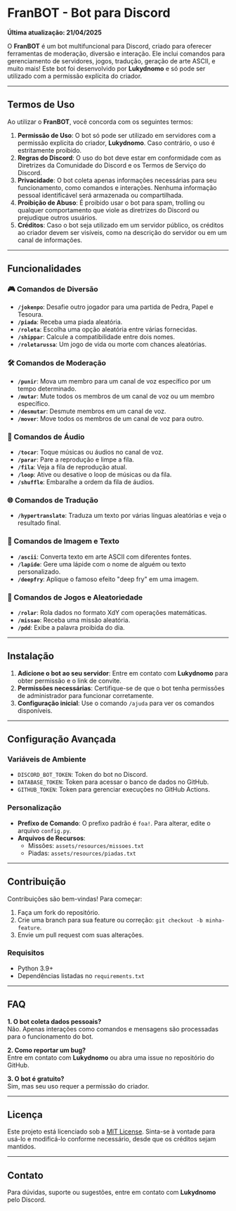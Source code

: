 # FranBOT - Bot para Discord

**Última atualização: 21/04/2025**

O **FranBOT** é um bot multifuncional para Discord, criado para oferecer ferramentas de moderação, diversão e interação. Ele inclui comandos para gerenciamento de servidores, jogos, tradução, geração de arte ASCII, e muito mais! Este bot foi desenvolvido por **Lukydnomo** e só pode ser utilizado com a permissão explícita do criador.

---

## Termos de Uso

Ao utilizar o **FranBOT**, você concorda com os seguintes termos:

1. **Permissão de Uso**: O bot só pode ser utilizado em servidores com a permissão explícita do criador, **Lukydnomo**. Caso contrário, o uso é estritamente proibido.
2. **Regras do Discord**: O uso do bot deve estar em conformidade com as Diretrizes da Comunidade do Discord e os Termos de Serviço do Discord.
3. **Privacidade**: O bot coleta apenas informações necessárias para seu funcionamento, como comandos e interações. Nenhuma informação pessoal identificável será armazenada ou compartilhada.
4. **Proibição de Abuso**: É proibido usar o bot para spam, trolling ou qualquer comportamento que viole as diretrizes do Discord ou prejudique outros usuários.
5. **Créditos**: Caso o bot seja utilizado em um servidor público, os créditos ao criador devem ser visíveis, como na descrição do servidor ou em um canal de informações.

---

## Funcionalidades

### 🎮 Comandos de Diversão

- **`/jokenpo`**: Desafie outro jogador para uma partida de Pedra, Papel e Tesoura.
- **`/piada`**: Receba uma piada aleatória.
- **`/roleta`**: Escolha uma opção aleatória entre várias fornecidas.
- **`/shippar`**: Calcule a compatibilidade entre dois nomes.
- **`/roletarussa`**: Um jogo de vida ou morte com chances aleatórias.

### 🛠️ Comandos de Moderação

- **`/punir`**: Mova um membro para um canal de voz específico por um tempo determinado.
- **`/mutar`**: Mute todos os membros de um canal de voz ou um membro específico.
- **`/desmutar`**: Desmute membros em um canal de voz.
- **`/mover`**: Move todos os membros de um canal de voz para outro.

### 🎵 Comandos de Áudio

- **`/tocar`**: Toque músicas ou áudios no canal de voz.
- **`/parar`**: Pare a reprodução e limpe a fila.
- **`/fila`**: Veja a fila de reprodução atual.
- **`/loop`**: Ative ou desative o loop de músicas ou da fila.
- **`/shuffle`**: Embaralhe a ordem da fila de áudios.

### 🌐 Comandos de Tradução

- **`/hypertranslate`**: Traduza um texto por várias línguas aleatórias e veja o resultado final.

### 🎨 Comandos de Imagem e Texto

- **`/ascii`**: Converta texto em arte ASCII com diferentes fontes.
- **`/lapide`**: Gere uma lápide com o nome de alguém ou texto personalizado.
- **`/deepfry`**: Aplique o famoso efeito "deep fry" em uma imagem.

### 🎲 Comandos de Jogos e Aleatoriedade

- **`/rolar`**: Rola dados no formato XdY com operações matemáticas.
- **`/missao`**: Receba uma missão aleatória.
- **`/pdd`**: Exibe a palavra proibida do dia.

---

## Instalação

1. **Adicione o bot ao seu servidor**: Entre em contato com **Lukydnomo** para obter permissão e o link de convite.
2. **Permissões necessárias**: Certifique-se de que o bot tenha permissões de administrador para funcionar corretamente.
3. **Configuração inicial**: Use o comando `/ajuda` para ver os comandos disponíveis.

---

## Configuração Avançada

### Variáveis de Ambiente

- `DISCORD_BOT_TOKEN`: Token do bot no Discord.
- `DATABASE_TOKEN`: Token para acessar o banco de dados no GitHub.
- `GITHUB_TOKEN`: Token para gerenciar execuções no GitHub Actions.

### Personalização

- **Prefixo de Comando**: O prefixo padrão é `foa!`. Para alterar, edite o arquivo `config.py`.
- **Arquivos de Recursos**:
  - Missões: `assets/resources/missoes.txt`
  - Piadas: `assets/resources/piadas.txt`

---

## Contribuição

Contribuições são bem-vindas! Para começar:

1. Faça um fork do repositório.
2. Crie uma branch para sua feature ou correção: `git checkout -b minha-feature`.
3. Envie um pull request com suas alterações.

### Requisitos

- Python 3.9+
- Dependências listadas no `requirements.txt`

---

## FAQ

**1. O bot coleta dados pessoais?**  
Não. Apenas interações como comandos e mensagens são processadas para o funcionamento do bot.

**2. Como reportar um bug?**  
Entre em contato com **Lukydnomo** ou abra uma issue no repositório do GitHub.

**3. O bot é gratuito?**  
Sim, mas seu uso requer a permissão do criador.

---

## Licença

Este projeto está licenciado sob a [MIT License](LICENSE). Sinta-se à vontade para usá-lo e modificá-lo conforme necessário, desde que os créditos sejam mantidos.

---

## Contato

Para dúvidas, suporte ou sugestões, entre em contato com **Lukydnomo** pelo Discord.
